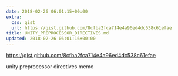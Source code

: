 ```yaml
---
date: 2018-02-26 06:01:15+00:00
extra:
  css: gist
  url: https://gist.github.com/8cfba2fca714e4a96ed4dc538c61efae
title: UNITY_PREPROCESSOR_DIRECTIVES.md
updated: 2018-02-26 06:01:16+00:00
---
```


<https://gist.github.com/8cfba2fca714e4a96ed4dc538c61efae>

unity preprocessor directives memo
